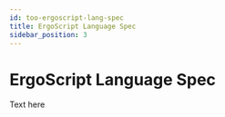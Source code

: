 ```yaml
---
id: too-ergoscript-lang-spec
title: ErgoScript Language Spec
sidebar_position: 3
---
```


# ErgoScript Language Spec

Text here